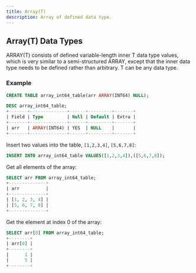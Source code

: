 ```yaml
---
title: Array(T)
description: Array of defined data type.
---
```


## Array(T) Data Types

ARRAY(T) consists of defined variable-length inner T data type values, which is very similar to a semi-structured ARRAY, except that the inner data type needs to be defined rather than arbitrary. T can be any data type.

### Example

```sql
CREATE TABLE array_int64_table(arr ARRAY(INT64) NULL);

DESC array_int64_table;
+-------+--------------+------+---------+-------+
| Field | Type         | Null | Default | Extra |
+-------+--------------+------+---------+-------+
| arr   | ARRAY(INT64) | YES  | NULL    |       |
+-------+--------------+------+---------+-------+
```

Insert two values into the table, `[1,2,3,4]`, `[5,6,7,8]`:
```sql
INSERT INTO array_int64_table VALUES([1,2,3,4]),([5,6,7,8]);
```

Get all elements of the array:
```sql
SELECT arr FROM array_int64_table;
+--------------+
| arr          |
+--------------+
| [1, 2, 3, 4] |
| [5, 6, 7, 8] |
+--------------+
```

Get the element at index 0 of the array:
```sql
SELECT arr[0] FROM array_int64_table;
+--------+
| arr[0] |
+--------+
|      1 |
|      5 |
+--------+
```
